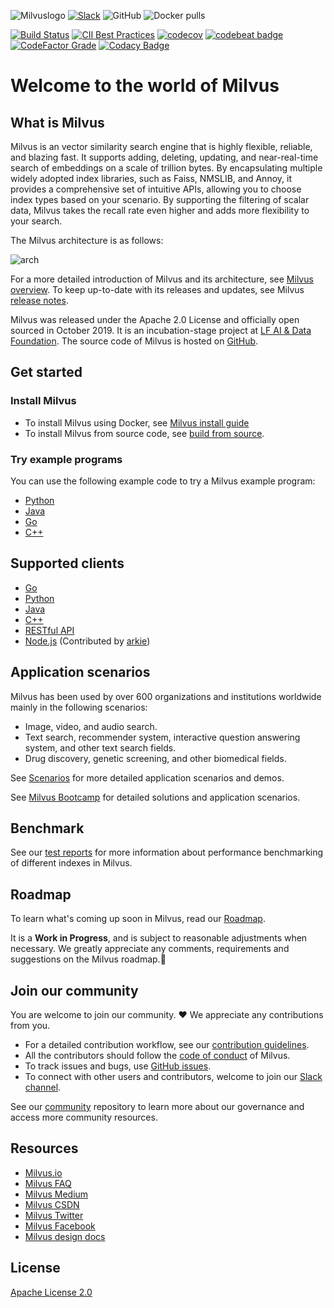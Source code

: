 ![Milvuslogo](https://github.com/milvus-io/docs/blob/master/v0.9.1/assets/milvus_logo.png)
[![Slack](https://img.shields.io/badge/Join-Slack-orange)](https://join.slack.com/t/milvusio/shared_invite/zt-e0u4qu3k-bI2GDNys3ZqX1YCJ9OM~GQ)
![GitHub](https://img.shields.io/github/license/milvus-io/milvus)
![Docker pulls](https://img.shields.io/docker/pulls/milvusdb/milvus)

[![Build Status](http://internal.zilliz.com:18080/jenkins/job/milvus-ci/job/master/badge/icon)](http://internal.zilliz.com:18080/jenkins/job/milvus-ci/job/master/)
[![CII Best Practices](https://bestpractices.coreinfrastructure.org/projects/3563/badge)](https://bestpractices.coreinfrastructure.org/projects/3563)
[![codecov](https://codecov.io/gh/milvus-io/milvus/branch/master/graph/badge.svg)](https://codecov.io/gh/milvus-io/milvus)
[![codebeat badge](https://codebeat.co/badges/e030a4f6-b126-4475-a938-4723d54ec3a7?style=plastic)](https://codebeat.co/projects/github-com-milvus-io-milvus-master)
[![CodeFactor Grade](https://www.codefactor.io/repository/github/milvus-io/milvus/badge)](https://www.codefactor.io/repository/github/milvus-io/milvus)
[![Codacy Badge](https://api.codacy.com/project/badge/Grade/c4bb2ccfb51b47f99e43bfd1705edd95)](https://app.codacy.com/gh/milvus-io/milvus?utm_source=github.com&utm_medium=referral&utm_content=milvus-io/milvus&utm_campaign=Badge_Grade_Dashboard)

# Welcome to the world of Milvus

## What is Milvus

Milvus is an vector similarity search engine that is highly flexible, reliable, and blazing fast. It supports adding, deleting, updating, and near-real-time search of embeddings on a scale of trillion bytes. By encapsulating multiple widely adopted index libraries, such as Faiss, NMSLIB, and Annoy, it provides a comprehensive set of intuitive APIs, allowing you to choose index types based on your scenario. By supporting the filtering of scalar data, Milvus takes the recall rate even higher and adds more flexibility to your search. 

The Milvus architecture is as follows:

![arch](https://github.com/milvus-io/docs/blob/master/v0.9.1/assets/milvus_arch.png)

For a more detailed introduction of Milvus and its architecture, see [Milvus overview](https://www.milvus.io/docs/overview.md). To keep up-to-date with its releases and updates, see Milvus [release notes](https://www.milvus.io/docs/release_notes.md).

Milvus was released under the Apache 2.0 License and officially open sourced in October 2019. It is an incubation-stage project at [LF AI & Data Foundation](https://lfaidata.foundation/). The source code of Milvus is hosted on [GitHub](https://github.com/milvus-io/milvus).

## Get started

### Install Milvus

-   To install Milvus using Docker, see [Milvus install guide](https://www.milvus.io/docs/install_milvus.md) 
-   To install Milvus from source code, see [build from source](INSTALL.md).

### Try example programs

You can use the following example code to try a Milvus example program:
-   [Python](https://www.milvus.io/docs/example_code.md)
-   [Java](https://github.com/milvus-io/milvus-sdk-java/tree/master/examples)
-   [Go](https://github.com/milvus-io/milvus-sdk-go/tree/master/examples)
-   [C++](https://github.com/milvus-io/milvus/tree/master/sdk/examples) 

## Supported clients

-   [Go](https://github.com/milvus-io/milvus-sdk-go)
-   [Python](https://github.com/milvus-io/pymilvus)
-   [Java](https://github.com/milvus-io/milvus-sdk-java)
-   [C++](https://github.com/milvus-io/milvus/tree/master/sdk)
-   [RESTful API](https://github.com/milvus-io/milvus/tree/master/core/src/server/web_impl)
-   [Node.js](https://www.npmjs.com/package/@arkie-ai/milvus-client) (Contributed by [arkie](https://www.arkie.cn/))

## Application scenarios

Milvus has been used by over 600 organizations and institutions worldwide mainly in the following scenarios:

-   Image, video, and audio search.
-   Text search, recommender system, interactive question answering system, and other text search fields.
-   Drug discovery, genetic screening, and other biomedical fields.

See [Scenarios](https://www.milvus.io/scenarios/) for more detailed application scenarios and demos.

See [Milvus Bootcamp](https://github.com/milvus-io/bootcamp) for detailed solutions and application scenarios.

## Benchmark

See our [test reports](https://github.com/milvus-io/bootcamp/tree/master/EN_benchmark_test) for more information about performance benchmarking of different indexes in Milvus.

## Roadmap

To learn what's coming up soon in Milvus, read our [Roadmap](https://github.com/milvus-io/milvus/milestones).

It is a **Work in Progress**, and is subject to reasonable adjustments when necessary. We greatly appreciate any comments, requirements and suggestions on the Milvus roadmap.:clap:

## Join our community

You are welcome to join our community. :heart: We appreciate any contributions from you. 

-   For a detailed contribution workflow, see our [contribution guidelines](CONTRIBUTING.md). 
-   All the contributors should follow the [code of conduct](CODE_OF_CONDUCT.md) of Milvus.
-   To track issues and bugs, use [GitHub issues](https://github.com/milvus-io/milvus/issues).
-   To connect with other users and contributors, welcome to join our [Slack channel](https://join.slack.com/t/milvusio/shared_invite/zt-e0u4qu3k-bI2GDNys3ZqX1YCJ9OM~GQ).

See our [community](https://github.com/milvus-io/community) repository to learn more about our governance and access more community resources.

## Resources 

-   [Milvus.io](https://www.milvus.io) 
-   [Milvus FAQ](https://www.milvus.io/docs/operational_faq.md) 
-   [Milvus Medium](https://medium.com/@milvusio) 
-   [Milvus CSDN](https://zilliz.blog.csdn.net/) 
-   [Milvus Twitter](https://twitter.com/milvusio) 
-   [Milvus Facebook](https://www.facebook.com/io.milvus.5) 
-   [Milvus design docs](DESIGN.md) 

## License 

[Apache License 2.0](LICENSE)
